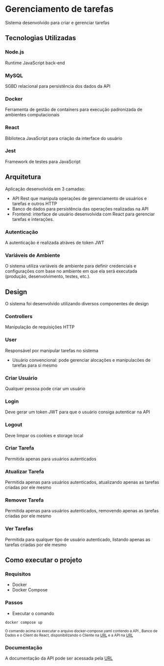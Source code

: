 # Gerenciamento de tarefas

Sistema desenvolvido para criar e gerenciar tarefas

## Tecnologias Utilizadas

### Node.js

Runtime JavaScript back-end

### MySQL

SGBD relacional para persistência dos dados da API

### Docker

Ferramenta de gestão de containers para execução padronizada de ambientes computacionais

### React

Biblioteca JavaScript para criação da interface do usuário

### Jest

Framework de testes para JavaScript

## Arquitetura

Aplicação desenvolvida em 3 camadas:

- API Rest que manipula operações de gerenciamento de usuários e tarefas e outros HTTP
- Banco de dados para persistência das operações realizadas na API
- Frontend: interface de usuário desenvolvida com React para gerenciar tarefas e interações.

### Autenticação

A autenticação é realizada atráves de token JWT

### Variáveis de Ambiente

O sistema utiliza variáveis de ambiente para definir credenciais e configurações com base no ambiente em que ela será executada (produção, desenvolvimento, testes, etc.).

## Design

O sistema foi desenvolvido utilizando diversos componentes de design

### Controllers

Manipulação de requisições HTTP

### User

Responsável por manipular tarefas no sistema

- Usuário convencional: pode gerenciar alocações e manipulacões de tarefas para si mesmo

### Criar Usuário

Qualquer pessoa pode criar um usuário

### Login

Deve gerar um token JWT para que o usuário consiga autenticar na API

### Logout

Deve limpar os cookies e storage local

### Criar Tarefa

Permitida apenas para usuários autenticados

### Atualizar Tarefa

Permitida apenas para usuários autenticados, atualizando apenas as tarefas criadas por ele mesmo

### Remover Tarefa

Permitida apenas para usuários autenticados, removendo apenas as tarefas criadas por ele mesmo

### Ver Tarefas

Permitida para qualquer tipo de usuário autenticado, listando apenas as tarefas criadas por ele mesmo

## Como executar o projeto

### Requisitos

- Docker
- Docker Compose

### Passos

- Executar o comando

```
docker compose up
```

<small> O comando acima irá executar o arquivo docker-compose.yaml contendo a API , Banco de Dados e o Client do React, disponibilizando o Cliente na [URL](http://localhost:) e a API na [URL](http://localhost:8800/api) </small>

### Documentação

A documentação da API pode ser acessada pela [URL](https://documenter.getpostman.com/view/27491960/2sAXjKbYAc)
